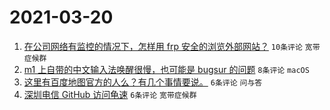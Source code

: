 # 2021-03-20

1. [在公司网络有监控的情况下，怎样用 frp 安全的浏览外部网站？](https://www.v2ex.com/t/763381) `10条评论` `宽带症候群`
1. [m1 上自带的中文输入法唤醒很慢，也可能是 bugsur 的问题](https://www.v2ex.com/t/763378) `8条评论` `macOS`
1. [这里有百度地图官方的人么？有几个事情要说。](https://www.v2ex.com/t/763386) `6条评论` `问与答`
1. [深圳电信 GitHub 访问龟速](https://www.v2ex.com/t/763377) `6条评论` `宽带症候群`
